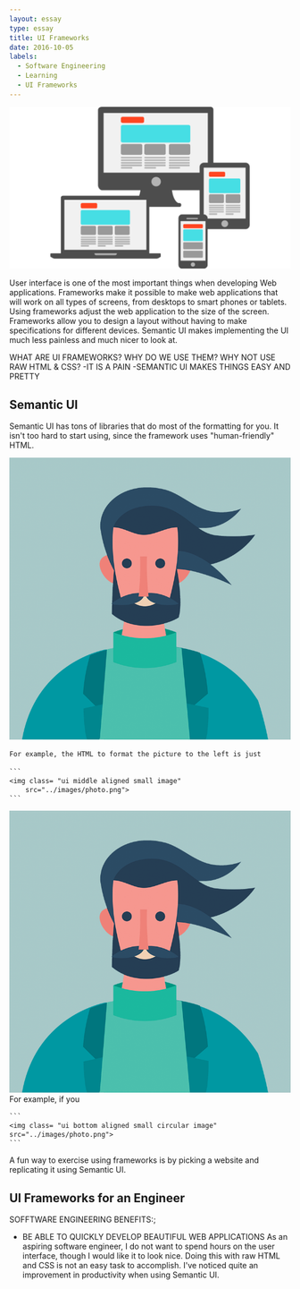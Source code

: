 ```yaml
---
layout: essay
type: essay
title: UI Frameworks
date: 2016-10-05
labels:
  - Software Engineering
  - Learning
  - UI Frameworks
---
```

<img class="ui medium floated rounded image" src="../images/ui.png">

User interface is one of the most important things when developing Web applications. Frameworks make it possible to make web applications that will work on all types of screens, from desktops to smart phones or tablets. Using frameworks adjust the web application to the size of the screen. Frameworks allow you to design a layout without having to make specifications for different devices.
Semantic UI makes implementing the UI much less painless and much nicer to look at. 

WHAT ARE UI FRAMEWORKS? 
WHY DO WE USE THEM? 
WHY NOT USE RAW HTML & CSS?
-IT IS A PAIN
-SEMANTIC UI MAKES THINGS EASY AND PRETTY
## Semantic UI
Semantic UI has tons of libraries that do most of the formatting for you. It isn't too hard to start using, since the framework uses "human-friendly" HTML. 

<img class= "ui left floated small image" src="../images/semantic_profile.png">

    For example, the HTML to format the picture to the left is just
    
    ```
    <img class= "ui middle aligned small image" 
        src="../images/photo.png">
    ```
    


<img class= "ui bottom aligned small circular image" src="../images/semantic_profile.png">
<span>For example, if you 

    ```
    <img class= "ui bottom aligned small circular image" src="../images/photo.png">
    ```
    
 </span>


A fun way to exercise using frameworks is by picking a website and replicating it using Semantic UI. 
## UI Frameworks for an Engineer
SOFFTWARE ENGINEERING BENEFITS:;
- BE ABLE TO QUICKLY DEVELOP BEAUTIFUL WEB APPLICATIONS 
As an aspiring software engineer, I do not want to spend hours on the user interface, though I would like it to look nice. Doing this with raw HTML and CSS is not an easy task to accomplish. I've noticed quite an improvement in productivity when using Semantic UI.
